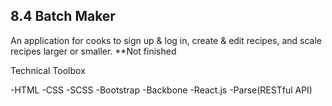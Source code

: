 ## 8.4 Batch Maker
An application for cooks to sign up & log in, create & edit recipes, and scale recipes larger or smaller.
**Not finished

Technical Toolbox

-HTML -CSS -SCSS -Bootstrap -Backbone -React.js -Parse(RESTful API)

